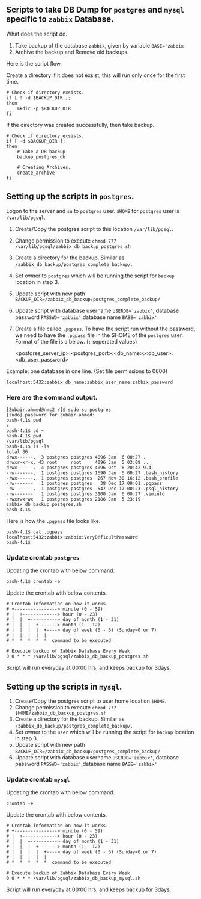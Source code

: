 ## Scripts to take DB Dump for `postgres` and `mysql` specific to `zabbix` Database.

What does the script do.

1. Take backup of the database `zabbix`, given by variable `BASE='zabbix'`
2. Archive the backup and Remove old backups. 

Here is the script flow.

Create a directory if it does not exsist, this will run only once for the first time.

    # Check if directory exsists.
    if [ ! -d $BACKUP_DIR ];
    then
        mkdir -p $BACKUP_DIR
    fi

If the directory was created successfully, then take backup.     
    
    # Check if directory exsists.
    if [ -d $BACKUP_DIR ];
    then
        # Take a DB backup
        backup_postgres_db
    
        # Creating Archives.
        create_archive
    fi

## Setting up the scripts in `postgres`.

Logon to the server and `su` to `postgres` user. `$HOME` for `postgres` user is `/var/lib/pgsql`. 

1. Create/Copy the postgres script to this location `/var/lib/pgsql`.
2. Change permission to execute `chmod 777 /var/lib/pgsql/zabbix_db_backup_postgres.sh`
3. Create a directory for the backup. Similar as `/zabbix_db_backup/postgres_complete_backup/`.
4. Set owner to `postgres` which will be running the script for `backup` location in step 3.
5. Update script with new path `BACKUP_DIR=/zabbix_db_backup/postgres_complete_backup/`
6. Update script with database username `USERDB='zabbix'`, database password `PASSWD='zabbix'`,database name `BASE='zabbix'`
7. Create a file called `.pgpass`. To have the script run without the password, we need to have the `.pgpass` file in the $HOME of the `postgres` user. Format of the file is a below. (`:` seperated values)


    <postgres_server_ip>:<postgres_port>:<db_name>:<db_user>:<db_user_password>

Example: one database in one line. (Set file permissions to 0600)
    
    localhost:5432:zabbix_db_name:zabbix_user_name:zabbix_password

### Here are the command output.

    [Zubair.ahmed@nms2 /]$ sudo su postgres
    [sudo] password for Zubair.ahmed:
    bash-4.1$ pwd
    /
    bash-4.1$ cd ~
    bash-4.1$ pwd
    /var/lib/pgsql
    bash-4.1$ ls -la
    total 36
    drwx------.  3 postgres postgres 4096 Jan  6 00:27 .
    drwxr-xr-x. 43 root     root     4096 Jan  5 03:09 ..
    drwx------.  4 postgres postgres 4096 Oct  6 20:42 9.4
    -rw-------.  1 postgres postgres 1690 Jan  6 00:27 .bash_history
    -rwx------.  1 postgres postgres  267 Nov 30 16:12 .bash_profile
    -rw-------   1 postgres postgres   38 Dec 17 00:01 .pgpass
    -rw-------.  1 postgres postgres  547 Dec 17 00:23 .psql_history
    -rw-------   1 postgres postgres 3100 Jan  6 00:27 .viminfo
    -rwxrwxrwx   1 postgres postgres 2186 Jan  5 23:19 zabbix_db_backup_postgres.sh
    bash-4.1$

Here is how the `.pgpass` file looks like.
    
    bash-4.1$ cat .pgpass
    localhost:5432:zabbix:zabbix:VeryD!f1cultPassw0rd
    bash-4.1$
    
### Update crontab `postgres`

Updating the crontab with below command.

    bash-4.1$ crontab -e
    
Update the crontab with below contents.
    
    # Crontab information on how it works.
    # +----------------> minute (0 - 59)
    # |  +-------------> hour (0 - 23)
    # |  |  +----------> day of month (1 - 31)
    # |  |  |  +-------> month (1 - 12)
    # |  |  |  |  +----> day of week (0 - 6) (Sunday=0 or 7)
    # |  |  |  |  |
    # *  *  *  *  *  command to be executed

    # Execute backuo of Zabbix Database Every Week.
    0 0 * * * /var/lib/pgsql/zabbix_db_backup_postgres.sh
        
Script will run everyday at 00:00 hrs, and keeps backup for 3days.
       
## Setting up the scripts in `mysql`.       


1. Create/Copy the postgres script to user home location `$HOME`.
2. Change permission to execute `chmod 777 $HOME/zabbix_db_backup_postgres.sh`
3. Create a directory for the backup. Similar as `/zabbix_db_backup/postgres_complete_backup/`.
4. Set owner to the `user` which will be running the script for `backup` location in step 3.
5. Update script with new path `BACKUP_DIR=/zabbix_db_backup/postgres_complete_backup/`
6. Update script with database username `USERDB='zabbix'`, database password `PASSWD='zabbix'`,database name `BASE='zabbix'`

### Update crontab `mysql`

Updating the crontab with below command.

    crontab -e
    
Update the crontab with below contents.
    
    # Crontab information on how it works.
    # +----------------> minute (0 - 59)
    # |  +-------------> hour (0 - 23)
    # |  |  +----------> day of month (1 - 31)
    # |  |  |  +-------> month (1 - 12)
    # |  |  |  |  +----> day of week (0 - 6) (Sunday=0 or 7)
    # |  |  |  |  |
    # *  *  *  *  *  command to be executed

    # Execute backuo of Zabbix Database Every Week.
    0 0 * * * /var/lib/pgsql/zabbix_db_backup_mysql.sh

Script will run everyday at 00:00 hrs, and keeps backup for 3days.